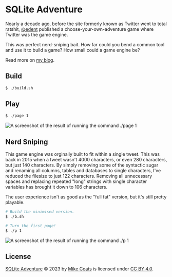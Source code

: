 # SQLite Adventure

Nearly a decade ago, before the site formerly known as Twitter went to
total ratshit, [@edent](https://github.com/edent) published a choose-your-own-adventure game where
Twitter was the game engine.

This was perfect nerd-sniping bait. How far could you bend a common
tool and use it to build a game? How small could a game engine be?

Read more on [my blog](https://mikecoats.com/sqlite-adventure/).

## Build

```sh
$ ./build.sh
```

## Play

```sh
$ ./page 1
```

![A screenshot of the result of running the command `./page
1`](screenshot-page-1.png)

## Nerd Sniping

This game engine was orginally built to fit within a single tweet. This
was back in 2015 when a tweet wasn't 4000 characters, or even 280
characters, but just 140 characters. By simply removing some of the
syntactic sugar and renaming all columns, tables and databases to
single characters, I've reduced the filesize to just 122 characters.
Removing all unnecessary spaces and replacing repeated "long" strings
with single character variables has brought it down to 106 characters.

The user experience isn't as good as the "full fat" version, but it's
still pretty playable.

```sh
# Build the minimised version.
$ ./b.sh

# Turn the first page!
$ ./p 1
```

![A screenshot of the result of running the command `./p
1`](screenshot-p-1.png)

## License

[SQLite Adventure](https://github.com/MikeCoats/sqlite-adventure) ©
2023 by [Mike Coats](https://mikecoats.com/) is licensed under [CC BY
4.0](LICENSE.md).

